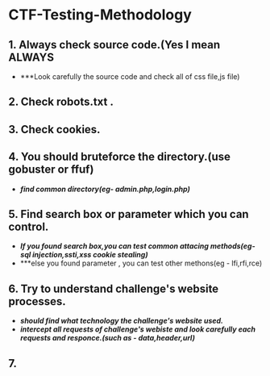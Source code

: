 # **CTF-Testing-Methodology**

## 1. Always check source code.(Yes I mean ALWAYS
 - ***Look carefully the source code and check all of css file,js file)

## 2. Check robots.txt .

## 3. Check cookies.

## 4. You should bruteforce the directory.(use gobuster or ffuf)
 - ***find common directory(eg- admin.php,login.php)***

## 5. Find search box or parameter which you can control.
 - ***If you found search box,you can test common attacing methods(eg- sql injection,ssti,xss cookie stealing)***
 - ***else you found parameter , you can test other methons(eg - lfi,rfi,rce)

## 6. Try to understand challenge's website processes.
 - ***should find what technology the challenge's website used.***
 - ***intercept all requests of challenge's webiste and look carefully each requests and responce.(such as - data,header,url)***

## 7. 
